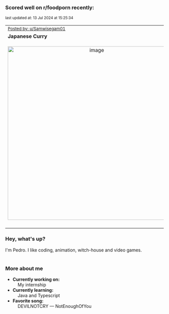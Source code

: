 ### Scored well on r/foodporn recently:

<p align="left"><sub>last updated at: 13 Jul 2024 at 15:25:34</sub></p>

|   |
| --- |
| <sub>[Posted by: u/Samwisegam01][source]</sub> |
| **Japanese Curry** | 
|<p align="center"> <img alt="image" src="https://i.redd.it/j1c7w1b1zibd1.jpeg" width="550" /> </p>|
|   |

### Hey, what's up?

I'm Pedro. I like coding, animation, witch-house and video games.<br><br>

### More about me
- **Currently working on:**  
&nbsp;&nbsp;&nbsp;&nbsp;My internship
- **Currently learning:**  
&nbsp;&nbsp;&nbsp;&nbsp;Java and Typescript
- **Favorite song:**  
&nbsp;&nbsp;&nbsp;&nbsp;DEVILNOTCRY — NotEnoughOfYou<br><br>

  



  
  
  
[linkedin]: https://linkedin.com/in/pedro-h-r-gomes-8a487b14a/
[gmail]: mailto:pilique11@gmail.com
[source]: https://reddit.com/r/FoodPorn/comments/1dz7pc2/japanese_curry/
[redditAPI]: https://www.reddit.com/dev/api/